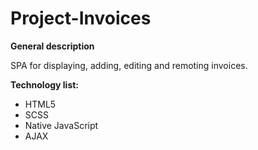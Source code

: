 # Project-Invoices
**General description**

SPA for displaying, adding, editing and remoting invoices.

**Technology list:**

* HTML5
* SCSS
* Native JavaScript
* AJAX
